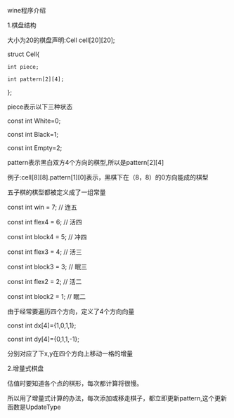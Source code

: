 wine程序介绍

1.棋盘结构

大小为20的棋盘声明:Cell cell[20][20];

struct Cell{

	int piece;

	int pattern[2][4];

};

piece表示以下三种状态

const int White=0;

const int Black=1;

const int Empty=2;

pattern表示黑白双方4个方向的棋型,所以是pattern[2][4]

例子:cell[8][8].pattern[1][0]表示，黑棋下在（8，8）的0方向能成的棋型


五子棋的棋型都被定义成了一组常量

const int win = 7;              // 连五

const int flex4 = 6;            // 活四

const int block4 = 5;           // 冲四

const int flex3 = 4;            // 活三

const int block3 = 3;           // 眠三

const int flex2 = 2;            // 活二

const int block2 = 1;           // 眠二


由于经常要遍历四个方向，定义了4个方向向量

const int dx[4]={1,0,1,1};

const int dy[4]={0,1,1,-1};

分别对应了下x,y在四个方向上移动一格的增量



2.增量式棋盘

估值时要知道各个点的棋形，每次都计算将很慢。

所以用了增量式计算的办法，每次添加或移走棋子，都立即更新pattern,这个更新函数是UpdateType

